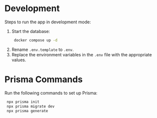 # Development
Steps to run the app in development mode:

1. Start the database:
   ```bash
    docker compose up -d
   ```
2. Rename `.env.template` to `.env`.
3. Replace the environment variables in the `.env` file with the appropriate values.

# Prisma Commands
Run the following commands to set up Prisma:
   ```bash
    npx prisma init
    npx prisma migrate dev
    npx prisma generate
   ```